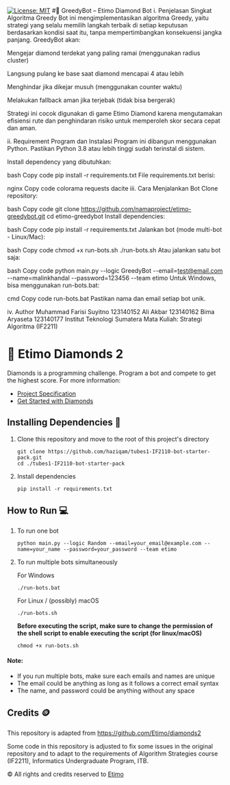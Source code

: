 [![License: MIT](https://img.shields.io/badge/License-MIT-yellow.svg)](https://opensource.org/licenses/MIT)
#💎 GreedyBot – Etimo Diamond Bot
i. Penjelasan Singkat Algoritma Greedy
Bot ini mengimplementasikan algoritma Greedy, yaitu strategi yang selalu memilih langkah terbaik di setiap keputusan berdasarkan kondisi saat itu, tanpa mempertimbangkan konsekuensi jangka panjang.
GreedyBot akan:

Mengejar diamond terdekat yang paling ramai (menggunakan radius cluster)

Langsung pulang ke base saat diamond mencapai 4 atau lebih

Menghindar jika dikejar musuh (menggunakan counter waktu)

Melakukan fallback aman jika terjebak (tidak bisa bergerak)

Strategi ini cocok digunakan di game Etimo Diamond karena mengutamakan efisiensi rute dan penghindaran risiko untuk memperoleh skor secara cepat dan aman.

ii. Requirement Program dan Instalasi
Program ini dibangun menggunakan Python. Pastikan Python 3.8 atau lebih tinggi sudah terinstal di sistem.

Install dependency yang dibutuhkan:

bash
Copy code
pip install -r requirements.txt
File requirements.txt berisi:

nginx
Copy code
colorama
requests
dacite
iii. Cara Menjalankan Bot
Clone repository:

bash
Copy code
git clone https://github.com/namaproject/etimo-greedybot.git
cd etimo-greedybot
Install dependencies:

bash
Copy code
pip install -r requirements.txt
Jalankan bot (mode multi-bot - Linux/Mac):

bash
Copy code
chmod +x run-bots.sh
./run-bots.sh
Atau jalankan satu bot saja:

bash
Copy code
python main.py --logic GreedyBot --email=test@email.com --name=malinkhandal --password=123456 --team etimo
Untuk Windows, bisa menggunakan run-bots.bat:

cmd
Copy code
run-bots.bat
Pastikan nama dan email setiap bot unik.

iv. Author
Muhammad Farisi Suyitno 123140152
Ali Akbar 123140162
Bima Aryaseta 123140177
Institut Teknologi Sumatera
Mata Kuliah: Strategi Algoritma (IF2211)





# 💎 Etimo Diamonds 2

Diamonds is a programming challenge. Program a bot and compete to get the highest score. For more information:

-   [Project Specification](https://docs.google.com/document/d/13cbmMVXviyu8eKQ6heqgDzt4JNNMeAZO/edit)
-   [Get Started with Diamonds](https://docs.google.com/document/d/1L92Axb89yIkom0b24D350Z1QAr8rujvHof7-kXRAp7c/edit)

## Installing Dependencies 🔨

1. Clone this repository and move to the root of this project's directory

    ```
    git clone https://github.com/haziqam/tubes1-IF2110-bot-starter-pack.git
    cd ./tubes1-IF2110-bot-starter-pack
    ```

2. Install dependencies

    ```
    pip install -r requirements.txt
    ```

## How to Run 💻

1. To run one bot

    ```
    python main.py --logic Random --email=your_email@example.com --name=your_name --password=your_password --team etimo
    ```

2. To run multiple bots simultaneously

    For Windows

    ```
    ./run-bots.bat
    ```

    For Linux / (possibly) macOS

    ```
    ./run-bots.sh
    ```

    <b>Before executing the script, make sure to change the permission of the shell script to enable executing the script (for linux/macOS)</b>

    ```
    chmod +x run-bots.sh
    ```

#### Note:

-   If you run multiple bots, make sure each emails and names are unique
-   The email could be anything as long as it follows a correct email syntax
-   The name, and password could be anything without any space

## Credits 🪙

This repository is adapted from https://github.com/Etimo/diamonds2

Some code in this repository is adjusted to fix some issues in the original repository and to adapt to the requirements of Algorithm Strategies course (IF2211), Informatics Undergraduate Program, ITB.

©️ All rights and credits reserved to [Etimo](https://github.com/Etimo)
